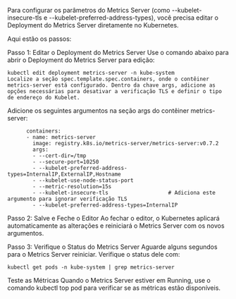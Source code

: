 Para configurar os parâmetros do Metrics Server (como --kubelet-insecure-tls e --kubelet-preferred-address-types), você precisa editar o Deployment do Metrics Server diretamente no Kubernetes.

Aqui estão os passos:

Passo 1: Editar o Deployment do Metrics Server
Use o comando abaixo para abrir o Deployment do Metrics Server para edição:

```
kubectl edit deployment metrics-server -n kube-system
Localize a seção spec.template.spec.containers, onde o contêiner metrics-server está configurado. Dentro da chave args, adicione as opções necessárias para desativar a verificação TLS e definir o tipo de endereço do Kubelet.
```

Adicione os seguintes argumentos na seção args do contêiner metrics-server:

````
      containers:
      - name: metrics-server
        image: registry.k8s.io/metrics-server/metrics-server:v0.7.2
        args:
        - --cert-dir=/tmp
        - --secure-port=10250
        - --kubelet-preferred-address-types=InternalIP,ExternalIP,Hostname
        - --kubelet-use-node-status-port
        - --metric-resolution=15s
        - --kubelet-insecure-tls                   # Adiciona este argumento para ignorar verificação TLS
        - --kubelet-preferred-address-types=InternalIP
`````

Passo 2: Salve e Feche o Editor
Ao fechar o editor, o Kubernetes aplicará automaticamente as alterações e reiniciará o Metrics Server com os novos argumentos.

Passo 3: Verifique o Status do Metrics Server
Aguarde alguns segundos para o Metrics Server reiniciar.
Verifique o status dele com:

```
kubectl get pods -n kube-system | grep metrics-server
```
Teste as Métricas
Quando o Metrics Server estiver em Running, use o comando kubectl top pod para verificar se as métricas estão disponíveis.
